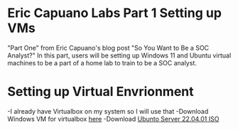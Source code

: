 # Eric Capuano Labs Part 1 Setting up VMs
"Part One" from Eric Capuano's blog post "So You Want to Be a SOC Analyst?" In this part, users will be setting up Windows 11 and Ubuntu virtual machines to be a part of a home lab to train to be a SOC analyst.
<h1>Setting up Virtual Envrionment</h1>
-I already have Virtualbox on my system so I will use that
-Download Windows VM for virtualbox <a href="https://developer.microsoft.com/en-us/windows/downloads/virtual-machines/">here<a>
-Download <a href="https://releases.ubuntu.com/22.04.1/ubuntu-22.04.1-live-server-amd64.iso">Ubunto Server 22.04.01 ISO<a>
